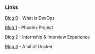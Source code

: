 ### Links  

[Blog 0](https://github.com/lucassha/DevOps-Student-Roadmap/blob/master/Blogs/Blog0.md) - What is DevOps

[Blog 1](https://github.com/lucassha/DevOps-Student-Roadmap/blob/master/Blogs/Blog1.md) - Phoenix Project

[Blog 2](https://github.com/lucassha/DevOps-Student-Roadmap/blob/master/Blogs/Blog2.md) - Internship & Interview Experience

[Blog 3](https://github.com/lucassha/DevOps-Student-Roadmap/blob/master/Blogs/Blog3.md) - A bit of Docker
